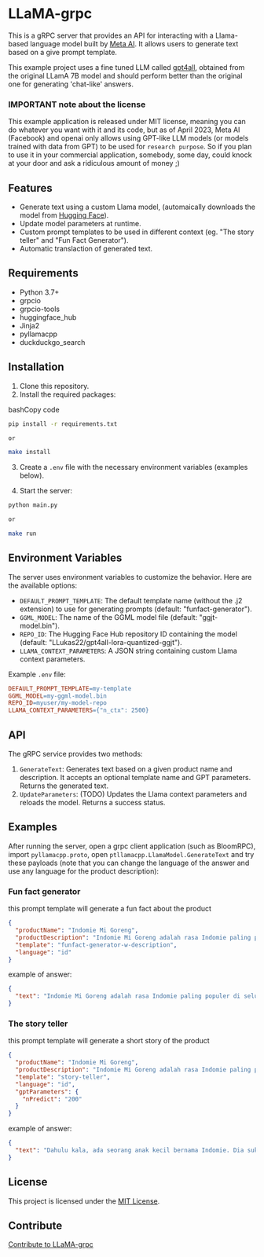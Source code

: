 # LLaMA-grpc

This is a gRPC server that provides an API for interacting with a Llama-based language model built by [Meta AI](https://ai.facebook.com/blog/large-language-model-llama-meta-ai/). It allows users to generate text based on a give prompt template.

This example project uses a fine tuned LLM called [gpt4all](https://huggingface.co/LLukas22/gpt4all-lora-quantized-ggjt), obtained from the original LLamA 7B model and should perform better than the original one for generating 'chat-like' answers.

### IMPORTANT note about the license
This example application is released under MIT license, meaning you can do whatever you want with it and its code, but as of April 2023, Meta AI (Facebook) and openai only allows using GPT-like LLM models (or models trained with data from GPT) to be used for `research purpose`. So if you plan to use it in your commercial application, somebody,  some day, could knock at your door and ask a ridiculous amount of money ;)  

## Features

-   Generate text using a custom Llama model, (automaically downloads the model from [Hugging Face](https://huggingface.co/models)).
-   Update model parameters at runtime.
-   Custom prompt templates to be used in different context (eg. "The story teller" and "Fun Fact Generator").
-   Automatic translaction of generated text.

## Requirements

-   Python 3.7+
-   grpcio
-   grpcio-tools
-   huggingface_hub
-   Jinja2
-   pyllamacpp
-   duckduckgo_search

## Installation

1.  Clone this repository.
2.  Install the required packages:

bashCopy code

```bash
pip install -r requirements.txt

or

make install
```

3.  Create a `.env` file with the necessary environment variables (examples below).
    
4.  Start the server:
```bash
python main.py

or 

make run
``` 

## Environment Variables

The server uses environment variables to customize the behavior. Here are the available options:

-   `DEFAULT_PROMPT_TEMPLATE`: The default template name (without the .j2 extension) to use for generating prompts (default: "funfact-generator").
-   `GGML_MODEL`: The name of the GGML model file (default: "ggjt-model.bin").
-   `REPO_ID`: The Hugging Face Hub repository ID containing the model (default: "LLukas22/gpt4all-lora-quantized-ggjt").
-   `LLAMA_CONTEXT_PARAMETERS`: A JSON string containing custom Llama context parameters.

Example `.env` file:
```makefile
DEFAULT_PROMPT_TEMPLATE=my-template
GGML_MODEL=my-ggml-model.bin
REPO_ID=myuser/my-model-repo
LLAMA_CONTEXT_PARAMETERS={"n_ctx": 2500}
``` 

## API

The gRPC service provides two methods:

1.  `GenerateText`: Generates text based on a given product name and description. It accepts an optional template name and GPT parameters. Returns the generated text.
2.  `UpdateParameters`: (TODO) Updates the Llama context parameters and reloads the model. Returns a success status.

## Examples
After running the server, open a grpc client application (such as BloomRPC), import `pyllamacpp.proto`, open `ptllamacpp.LlamaModel.GenerateText` and try these payloads (note that you can change the language of the answer and use any language for the product description):

### Fun fact generator
this prompt template will generate a fun fact about the product
```json
{
  "productName": "Indomie Mi Goreng",
  "productDescription": "Indomie Mi Goreng adalah rasa Indomie paling populer di seluruh dunia. Dibuat dengan tepung terigu berkualitas dan bahan serta bumbu segar pilihan, sepiring Indomie Mi Goreng pasti akan mencerahkan hari Anda.",
  "template": "funfact-generator-w-description",
  "language": "id"
}
```

example of answer:
```json
{
  "text": "Indomie Mi Goreng adalah rasa Indomie paling populer di seluruh dunia. Dibuat dengan tepung terigu berkualitas dan bahan-bahan segar pilihan serta rempah-rempah, sepiring Indomie Mi Goreng pasti akan mencerahkan hari Anda."
}
```

### The story teller
this prompt template will generate a short story of the product

```json
{
  "productName": "Indomie Mi Goreng",
  "productDescription": "Indomie Mi Goreng adalah rasa Indomie paling populer di seluruh dunia. Dibuat dengan tepung terigu berkualitas dan bahan serta bumbu segar pilihan, sepiring Indomie Mi Goreng pasti akan mencerahkan hari Anda.",
  "template": "story-teller",
  "language": "id",
  "gptParameters": {
    "nPredict": "200"
  }  
}
```

example of answer:
```json
{
  "text": "Dahulu kala, ada seorang anak kecil bernama Indomie. Dia suka makan mie Indomie untuk makan malam, tetapi dia tidak punya cukup uang untuk membelinya sepanjang waktu. Suatu hari, orang tuanya membawanya ke supermarket dan mengatakan kepadanya bahwa mereka akan membeli beberapa bahan makanan. Mereka mengatakan bahwa dia bisa memilih satu item dari toko. Dia bersemangat karena dia tahu persis apa yang dia inginkan: mie Indomie Mi Goreng! Mie Indomie Mi Goreng adalah makanan favorit Indomie, dan dia tidak sabar untuk mencobanya sendiri! Orang tuanya membawanya ke bagian Indomie di toko dan membiarkannya memilih favoritnya sendiri. Dia sangat senang sehingga dia berlari ke rak dan mengambil sekotak mie Indomie Mi Goreng dengan kedua tangan! Orang tua Indomie terkejut dengan antusiasmenya"
}
```



## License

This project is licensed under the [MIT License](https://chat.openai.com/LICENSE).

## Contribute
[Contribute to LLaMA-grpc](CONTRIBUTE.md)
